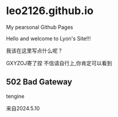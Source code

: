 # leo2126.github.io
My pearsonal Github Pages

Hello and welcome to Lyon's Site!!!

我该在这里写点什么呢？

GXYZOJ寄了捏
不信请自行上,你肯定可以看到


##               502 Bad Gateway
tengine

来自2024.5.10
